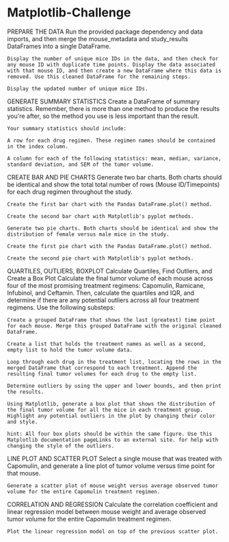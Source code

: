 # Matplotlib-Challenge
PREPARE THE DATA
    Run the provided package dependency and data imports, and then merge the mouse_metadata and study_results DataFrames into a single DataFrame.

    Display the number of unique mice IDs in the data, and then check for any mouse ID with duplicate time points. Display the data associated with that mouse ID, and then create a new DataFrame where this data is removed. Use this cleaned DataFrame for the remaining steps.

    Display the updated number of unique mice IDs.

GENERATE SUMMARY STATISTICS
    Create a DataFrame of summary statistics. Remember, there is more than one method to produce the results you're after, so the method you use is less important than the result.

    Your summary statistics should include:

    A row for each drug regimen. These regimen names should be contained in the index column.

    A column for each of the following statistics: mean, median, variance, standard deviation, and SEM of the tumor volume.

CREATE BAR AND PIE CHARTS
    Generate two bar charts. Both charts should be identical and show the total total number of rows (Mouse ID/Timepoints) for each drug regimen throughout the study.

    Create the first bar chart with the Pandas DataFrame.plot() method.

    Create the second bar chart with Matplotlib's pyplot methods.

    Generate two pie charts. Both charts should be identical and show the distribution of female versus male mice in the study.

    Create the first pie chart with the Pandas DataFrame.plot() method.

    Create the second pie chart with Matplotlib's pyplot methods.

QUARTILES, OUTLIERS, BOXPLOT
    Calculate Quartiles, Find Outliers, and Create a Box Plot
    Calculate the final tumor volume of each mouse across four of the most promising treatment regimens: Capomulin, Ramicane, Infubinol, and Ceftamin. Then, calculate the quartiles and IQR, and determine if there are any potential outliers across all four treatment regimens. Use the following substeps:

    Create a grouped DataFrame that shows the last (greatest) time point for each mouse. Merge this grouped DataFrame with the original cleaned DataFrame.

    Create a list that holds the treatment names as well as a second, empty list to hold the tumor volume data.

    Loop through each drug in the treatment list, locating the rows in the merged DataFrame that correspond to each treatment. Append the resulting final tumor volumes for each drug to the empty list.

    Determine outliers by using the upper and lower bounds, and then print the results.

    Using Matplotlib, generate a box plot that shows the distribution of the final tumor volume for all the mice in each treatment group. Highlight any potential outliers in the plot by changing their color and style.

    hint: All four box plots should be within the same figure. Use this Matplotlib documentation pageLinks to an external site. for help with changing the style of the outliers.

LINE PLOT AND SCATTER PLOT
    Select a single mouse that was treated with Capomulin, and generate a line plot of tumor volume versus time point for that mouse.

    Generate a scatter plot of mouse weight versus average observed tumor volume for the entire Capomulin treatment regimen.

CORRELATION AND REGRESSION
    Calculate the correlation coefficient and linear regression model between mouse weight and average observed tumor volume for the entire Capomulin treatment regimen.

    Plot the linear regression model on top of the previous scatter plot.